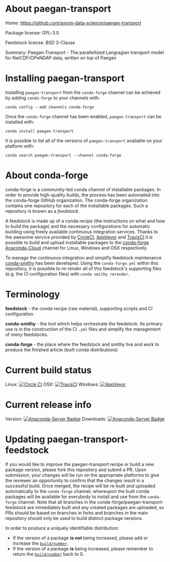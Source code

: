 About paegan-transport
======================

Home: https://github.com/axiom-data-science/paegan-transport

Package license: GPL-3.0

Feedstock license: BSD 3-Clause

Summary: Paegan-Transport - The parallellized Langragian transport model for NetCDF/OPeNDAP data, written on top of Paegan



Installing paegan-transport
===========================

Installing `paegan-transport` from the `conda-forge` channel can be achieved by adding `conda-forge` to your channels with:

```
conda config --add channels conda-forge
```

Once the `conda-forge` channel has been enabled, `paegan-transport` can be installed with:

```
conda install paegan-transport
```

It is possible to list all of the versions of `paegan-transport` available on your platform with:

```
conda search paegan-transport --channel conda-forge
```



About conda-forge
=================

conda-forge is a community-led conda channel of installable packages.
In order to provide high-quality builds, the process has been automated into the
conda-forge GitHub organization. The conda-forge organization contains one repository
for each of the installable packages. Such a repository is known as a *feedstock*.

A feedstock is made up of a conda recipe (the instructions on what and how to build
the package) and the necessary configurations for automatic building using freely
available continuous integration services. Thanks to the awesome service provided by
[CircleCI](https://circleci.com/), [AppVeyor](http://www.appveyor.com/)
and [TravisCI](https://travis-ci.org/) it is possible to build and upload installable
packages to the [conda-forge](https://anaconda.org/conda-forge)
[Anaconda-Cloud](http://docs.anaconda.org/) channel for Linux, Windows and OSX respectively.

To manage the continuous integration and simplify feedstock maintenance
[conda-smithy](http://github.com/conda-forge/conda-smithy) has been developed.
Using the ``conda-forge.yml`` within this repository, it is possible to re-render all of
this feedstock's supporting files (e.g. the CI configuration files) with ``conda smithy rerender``.


Terminology
===========

**feedstock** - the conda recipe (raw material), supporting scripts and CI configuration.

**conda-smithy** - the tool which helps orchestrate the feedstock.
                   Its primary use is in the construction of the CI ``.yml`` files
                   and simplify the management of *many* feedstocks.

**conda-forge** - the place where the feedstock and smithy live and work to
                  produce the finished article (built conda distributions)

Current build status
====================

Linux: [![Circle CI](https://circleci.com/gh/conda-forge/paegan-transport-feedstock.svg?style=shield)](https://circleci.com/gh/conda-forge/paegan-transport-feedstock)
OSX: [![TravisCI](https://travis-ci.org/conda-forge/paegan-transport-feedstock.svg?branch=master)](https://travis-ci.org/conda-forge/paegan-transport-feedstock)
Windows: [![AppVeyor](https://ci.appveyor.com/api/projects/status/github/conda-forge/paegan-transport-feedstock?svg=True)](https://ci.appveyor.com/project/conda-forge/paegan-transport-feedstock/branch/master)

Current release info
====================
Version: [![Anaconda-Server Badge](https://anaconda.org/conda-forge/paegan-transport/badges/version.svg)](https://anaconda.org/conda-forge/paegan-transport)
Downloads: [![Anaconda-Server Badge](https://anaconda.org/conda-forge/paegan-transport/badges/downloads.svg)](https://anaconda.org/conda-forge/paegan-transport)


Updating paegan-transport-feedstock
===================================

If you would like to improve the paegan-transport recipe or build a new
package version, please fork this repository and submit a PR. Upon submission,
your changes will be run on the appropriate platforms to give the reviewer an
opportunity to confirm that the changes result in a successful build. Once
merged, the recipe will be re-built and uploaded automatically to the
`conda-forge` channel, whereupon the built conda packages will be available for
everybody to install and use from the `conda-forge` channel.
Note that all branches in the conda-forge/paegan-transport-feedstock are
immediately built and any created packages are uploaded, so PRs should be based
on branches in forks and branches in the main repository should only be used to
build distinct package versions.

In order to produce a uniquely identifiable distribution:
 * If the version of a package **is not** being increased, please add or increase
   the [``build/number``](http://conda.pydata.org/docs/building/meta-yaml.html#build-number-and-string).
 * If the version of a package **is** being increased, please remember to return
   the [``build/number``](http://conda.pydata.org/docs/building/meta-yaml.html#build-number-and-string)
   back to 0.
